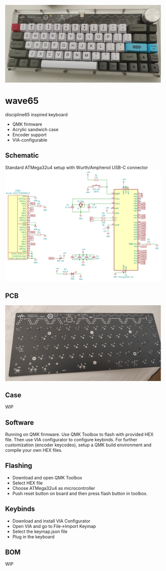 ![top](https://raw.githubusercontent.com/Muoshy/wave65/main/img/front.jpg)

# wave65
discipline65 inspired keyboard

  - QMK firmware
  - Acrylic sandwich case
  - Encoder support
  - VIA-configurable
  
## Schematic
Standard ATMega32u4 setup with Wurth/Amphenol USB-C connector
![sch](https://raw.githubusercontent.com/Muoshy/wave65/main/img/MCU_schem.png)


## PCB
![pcb](https://raw.githubusercontent.com/Muoshy/wave65/main/img/pcb.jpg)

## Case
WIP

## Software
Running on QMK firmware. Use QMK Toolbox to flash with provided HEX file.
Then use VIA configurator to configure keybinds.
For further customization (encoder keycodes), setup a QMK build environment and compile your own HEX files.

## Flashing
  - Download and open QMK Toolbox
  - Select HEX file
  - Choose ATMega32u4 as microcontroller
  - Push reset button on board and then press flash button in toolbox.

## Keybinds
  - Download and install VIA Configurator
  - Open VIA and go to File->Import Keymap
  - Select the keymap.json file
  - Plug in the keyboard
  

## BOM
WIP
